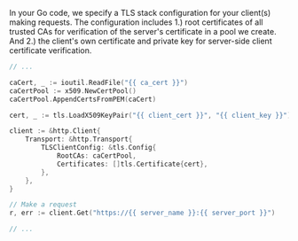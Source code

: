 In your Go code, we specify a TLS stack configuration for your client(s) making requests. The configuration includes 1.) root certificates of all trusted CAs for verification of the server's certificate in a pool we create. And 2.) the client's own certificate and private key for server-side client certificate verification.
```go
// ...

caCert, _ := ioutil.ReadFile("{{ ca_cert }}")
caCertPool := x509.NewCertPool()
caCertPool.AppendCertsFromPEM(caCert)

cert, _ := tls.LoadX509KeyPair("{{ client_cert }}", "{{ client_key }}")

client := &http.Client{
    Transport: &http.Transport{
        TLSClientConfig: &tls.Config{
            RootCAs: caCertPool,
            Certificates: []tls.Certificate{cert},
        },
    },
}

// Make a request
r, err := client.Get("https://{{ server_name }}:{{ server_port }}")

// ...
```
